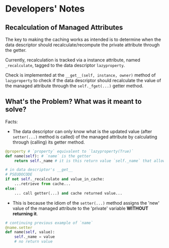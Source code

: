 # Developers' Notes

## Recalculation of Managed Attributes

The key to making the caching works as intended is to determine when the data descriptor should recalculate/recompute the private attribute through the getter.

Currently, recalculation is tracked via a instance attribute, named `_recalculate`, tagged to the data descriptor `lazyproperty`.

Check is implemented at the `__get__(self, instance, owner)` method of `lazyproperty` to check if the data descriptor should recalculate the value of the managed attribute through the `self._fget(...)` getter method.

## What's the Problem? What was it meant to solve?

Facts:

* The data descriptor can only know what is the updated value (after `setter(...)` method is called) of the managed attribute by calculating through (calling) its getter method.
```python
@property # `property` equivalent to `lazyproperty(True)`
def name(self): # `name` is the getter
    return self._name # it is this return value `self._name` that allows the data descriptor to have 'access' to the updated value after it has been reset by the caller of the `setter(...)` method.
```
```python
# in data descriptor's __get__
# PSEUDOCODE
if not self._recalculate and value_in_cache:
    ...retrieve from cache...
else:
    ... call getter(...) and cache returned value... 
```
* This is because the idiom of the `setter(...)` method assigns the 'new' value of the managed attribute to the 'private' variable **WITHOUT returning it**.
```python
# continuing previous example of `name`
@name.setter
def name(self, value):
    self._name = value
    # no return value
```
